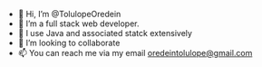 - 👋 Hi, I’m @TolulopeOredein
- 👀 I’m a full stack web developer.
- 🌱 I use Java and associated statck extensively
- 💞️ I’m looking to collaborate 
- 📫 You can reach me via my email oredeintolulope@gmail.com

<!---
TolulopeOredein/TolulopeOredein is a ✨ special ✨ repository because its `README.md` (this file) appears on your GitHub profile.
You can click the Preview link to take a look at your changes.
--->
